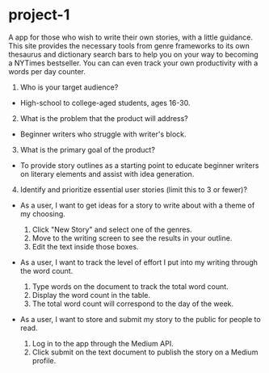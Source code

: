 # project-1

A app for those who wish to write their own stories, with a little guidance. This site provides the necessary tools from genre frameworks to its own thesaurus and dictionary search bars to help you on your way to becoming a NYTimes bestseller. You can can even track your own productivity with a words per day counter.

1. Who is your target audience?
* High-school to college-aged students, ages 16-30.

2. What is the problem that the product will address?
* Beginner writers who struggle with writer's block.   

3. What is the primary goal of the product?
* To provide story outlines as a starting point to educate beginner writers on literary elements and assist with idea generation.

4. Identify and prioritize essential user stories (limit this to 3 or fewer)?

* As a user, I want to get ideas for a story to write about with a theme of my choosing.
    1. Click "New Story" and select one of the genres.
    2. Move to the writing screen to see the results in your outline.
    3. Edit the text inside those boxes.
    
* As a user, I want to track the level of effort I put into my writing through the word count.
    1. Type words on the document to track the total word count.
    2. Display the word count in the table.
    3. The total word count will correspond to the day of the week.
    
* As a user, I want to store and submit my story to the public for people to read.
    1. Log in to the app through the Medium API.
    2. Click submit on the text document to publish the story on a Medium profile.
